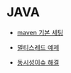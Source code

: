 # JAVA

* [maven 기본 세팅](https://byul91oh.tistory.com/304)

* [멀티스레드 예제](https://withhamit.tistory.com/522)

* [동시성이슈 해결](https://thalals.tistory.com/370)
